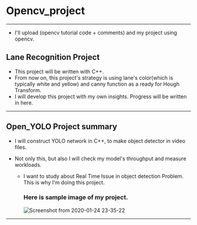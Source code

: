 # Opencv_project
---
* I'll upload (opencv tutorial code + comments) and my project using opencv.
## Lane Recognition Project
* This project will be written with C++. 
* From now on, this project's strategy is using lane's color(which is typically white and yellow) and canny function as a ready for Hough Transform.
* I will develop this project with my own insights. Progress will be written in here.

---
## Open_YOLO Project summary
* I will construct YOLO network in C++, to make object detector in video files.

* Not only this, but also I will check my model's throughput and measure workloads.
  * I want to study about Real Time Issue in object detection Problem. This is why I'm doing this project.

    ### Here is sample image of my project.
    ![Screenshot from 2020-01-24 23-35-22](https://user-images.githubusercontent.com/42925197/73077399-70508b80-3f03-11ea-85fa-f2a6351760d5.png)

---



